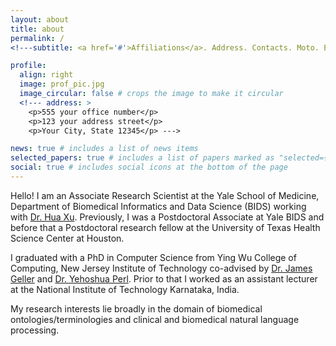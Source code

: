 ```yaml
---
layout: about
title: about
permalink: /
<!---subtitle: <a href='#'>Affiliations</a>. Address. Contacts. Moto. Etc. --->

profile:
  align: right
  image: prof_pic.jpg
  image_circular: false # crops the image to make it circular
  <!--- address: >
    <p>555 your office number</p>
    <p>123 your address street</p>
    <p>Your City, State 12345</p> --->

news: true # includes a list of news items
selected_papers: true # includes a list of papers marked as "selected={true}"
social: true # includes social icons at the bottom of the page
---
```


Hello! I am an Associate Research Scientist at the Yale School of Medicine, Department of Biomedical Informatics and Data Science (BIDS) working with [Dr. Hua Xu](https://medicine.yale.edu/profile/hua-xu/). Previously, I was a Postdoctoral Associate at Yale BIDS and before that a Postdoctoral research fellow at the University of Texas Health Science Center at Houston.

I graduated with a PhD in Computer Science from Ying Wu College of Computing, New Jersey Institute of Technology co-advised by [Dr. James Geller](https://web.njit.edu/~geller/) and [Dr. Yehoshua Perl](https://web.njit.edu/~perl/). Prior to that I worked as an assistant lecturer at the National Institute of Technology Karnataka, India.

My research interests lie broadly in the domain of biomedical ontologies/terminologies and clinical and biomedical natural language processing.
